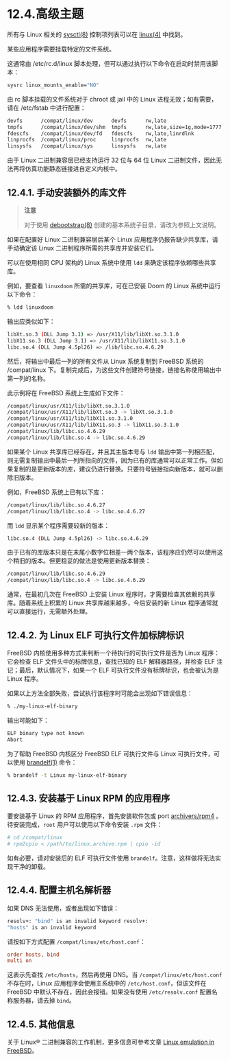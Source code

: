 # 12.4.高级主题

所有与 Linux 相关的 [sysctl(8)](https://man.freebsd.org/cgi/man.cgi?query=sysctl&sektion=8&format=html) 控制项列表可以在 [linux(4)](https://man.freebsd.org/cgi/man.cgi?query=linux&sektion=4&format=html) 中找到。

某些应用程序需要挂载特定的文件系统。

这通常由 /etc/rc.d/linux 脚本处理，但可以通过执行以下命令在启动时禁用该脚本：

```sh
sysrc linux_mounts_enable="NO"
```

由 rc 脚本挂载的文件系统对于 chroot 或 jail 中的 Linux 进程无效；如有需要，请在 /etc/fstab 中进行配置：

```sh
devfs      /compat/linux/dev      devfs      rw,late                    0  0
tmpfs      /compat/linux/dev/shm  tmpfs      rw,late,size=1g,mode=1777  0  0
fdescfs    /compat/linux/dev/fd   fdescfs    rw,late,linrdlnk           0  0
linprocfs  /compat/linux/proc     linprocfs  rw,late                    0  0
linsysfs   /compat/linux/sys      linsysfs   rw,late                    0  0
```

由于 Linux 二进制兼容层已经支持运行 32 位与 64 位 Linux 二进制文件，因此无法再将仿真功能静态链接进自定义内核中。

## 12.4.1. 手动安装额外的库文件

>**注意**
>
> 对于使用 [debootstrap(8)](https://man.freebsd.org/cgi/man.cgi?query=debootstrap&sektion=8&format=html) 创建的基本系统子目录，请改为参照上文说明。

如果在配置好 Linux 二进制兼容层后某个 Linux 应用程序仍报告缺少共享库，请手动确定该 Linux 二进制程序所需的共享库并安装它们。

可以在使用相同 CPU 架构的 Linux 系统中使用 `ldd` 来确定该程序依赖哪些共享库。

例如，要查看 `linuxdoom` 所需的共享库，可在已安装 Doom 的 Linux 系统中运行以下命令：

```sh
% ldd linuxdoom
```

输出应类似如下：

```sh
libXt.so.3 (DLL Jump 3.1) => /usr/X11/lib/libXt.so.3.1.0
libX11.so.3 (DLL Jump 3.1) => /usr/X11/lib/libX11.so.3.1.0
libc.so.4 (DLL Jump 4.5pl26) => /lib/libc.so.4.6.29
```

然后，将输出中最后一列的所有文件从 Linux 系统复制到 FreeBSD 系统的 /compat/linux 下。复制完成后，为这些文件创建符号链接，链接名称使用输出中第一列的名称。

此示例将在 FreeBSD 系统上生成如下文件：

```sh
/compat/linux/usr/X11/lib/libXt.so.3.1.0
/compat/linux/usr/X11/lib/libXt.so.3 -> libXt.so.3.1.0
/compat/linux/usr/X11/lib/libX11.so.3.1.0
/compat/linux/usr/X11/lib/libX11.so.3 -> libX11.so.3.1.0
/compat/linux/lib/libc.so.4.6.29
/compat/linux/lib/libc.so.4 -> libc.so.4.6.29
```

如果某个 Linux 共享库已经存在，并且其主版本号与 `ldd` 输出中第一列相匹配，则无需复制输出中最后一列所指向的文件，因为已有的库通常可以正常工作。但如果复制的是更新版本的库，建议仍进行替换。只要符号链接指向新版本，就可以删除旧版本。

例如，FreeBSD 系统上已有以下库：

```sh
/compat/linux/lib/libc.so.4.6.27
/compat/linux/lib/libc.so.4 -> libc.so.4.6.27
```

而 `ldd` 显示某个程序需要较新的版本：

```sh
libc.so.4 (DLL Jump 4.5pl26) -> libc.so.4.6.29
```

由于已有的库版本只是在末尾小数字位相差一两个版本，该程序应仍然可以使用这个稍旧的版本。但更稳妥的做法是使用更新版本替换：

```sh
/compat/linux/lib/libc.so.4.6.29
/compat/linux/lib/libc.so.4 -> libc.so.4.6.29
```

通常，在最初几次在 FreeBSD 上安装 Linux 程序时，才需要检查其依赖的共享库。随着系统上积累的 Linux 共享库越来越多，今后安装的新 Linux 程序通常就可以直接运行，无需额外处理。

## 12.4.2. 为 Linux ELF 可执行文件加标牌标识

FreeBSD 内核使用多种方式来判断一个待执行的可执行文件是否为 Linux 程序：它会检查 ELF 文件头中的标牌信息，查找已知的 ELF 解释器路径，并检查 ELF 注记；最后，默认情况下，如果一个 ELF 可执行文件没有标牌标识，也会被认为是 Linux 程序。

如果以上方法全部失败，尝试执行该程序时可能会出现如下错误信息：

```sh
% ./my-linux-elf-binary
```

输出可能如下：

```sh
ELF binary type not known
Abort
```

为了帮助 FreeBSD 内核区分 FreeBSD ELF 可执行文件与 Linux 可执行文件，可以使用 [brandelf(1)](https://man.freebsd.org/cgi/man.cgi?query=brandelf&sektion=1&format=html) 命令：

```sh
% brandelf -t Linux my-linux-elf-binary
```

## 12.4.3. 安装基于 Linux RPM 的应用程序

要安装基于 Linux 的 RPM 应用程序，首先安装软件包或 port [archivers/rpm4](https://cgit.freebsd.org/ports/tree/archivers/rpm4/) 。待安装完成，`root` 用户可以使用以下命令安装 `.rpm` 文件：

```sh
# cd /compat/linux
# rpm2cpio < /path/to/linux.archive.rpm | cpio -id
```

如有必要，请对安装后的 ELF 可执行文件使用 `brandelf`。注意，这样做将无法实现干净的卸载。

## 12.4.4. 配置主机名解析器

如果 DNS 无法使用，或者出现如下错误：

```sh
resolv+: "bind" is an invalid keyword resolv+:
"hosts" is an invalid keyword
```

请按如下方式配置 `/compat/linux/etc/host.conf`：

```ini
order hosts, bind
multi on
```

这表示先查找 `/etc/hosts`，然后再使用 DNS。当 `/compat/linux/etc/host.conf` 不存在时，Linux 应用程序会使用主系统中的 `/etc/host.conf`，但该文件在 FreeBSD 中默认不存在，因此会报错。如果没有使用 `/etc/resolv.conf` 配置名称服务器，请去掉 `bind`。

## 12.4.5. 其他信息

关于 Linux® 二进制兼容的工作机制，更多信息可参考文章 [Linux emulation in FreeBSD](https://docs.freebsd.org/en/articles/linux-emulation/)。
